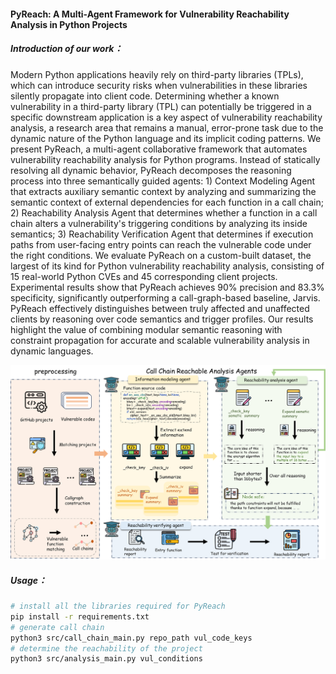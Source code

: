 #### PyReach: A Multi-Agent Framework for Vulnerability Reachability Analysis in Python Projects

##### Introduction of our work：

Modern Python applications heavily rely on third-party libraries (TPLs), which can introduce security risks when vulnerabilities in these libraries silently propagate into client code.
Determining whether a known vulnerability in a third-party library (TPL) can potentially be triggered in a specific downstream application is a key aspect of vulnerability reachability analysis, a research area that remains a manual, error-prone task due to the dynamic nature of the Python language and its implicit coding patterns.
We present PyReach, a multi-agent collaborative framework that automates vulnerability reachability analysis for Python programs. Instead of statically resolving all dynamic behavior, PyReach decomposes the reasoning process into three semantically guided agents: 1) Context Modeling Agent that extracts auxiliary semantic context by analyzing and summarizing the semantic context of external dependencies for each function in a call chain; 2) Reachability Analysis Agent that determines whether a function in a call chain alters a vulnerability's triggering conditions by analyzing its inside semantics; 3) Reachability Verification Agent that determines if execution paths from user-facing entry points can reach the vulnerable code under the right conditions.
We evaluate PyReach on a custom-built dataset, the largest of its kind for Python vulnerability reachability analysis, consisting of 15 real-world Python CVEs and 45 corresponding client projects. Experimental results show that PyReach achieves 90\% precision and 83.3\% specificity, significantly outperforming a call-graph-based baseline, Jarvis.
PyReach effectively distinguishes between truly affected and unaffected clients by reasoning over code semantics and trigger profiles. 
Our results highlight the value of combining modular semantic reasoning with constraint propagation for accurate and scalable vulnerability analysis in dynamic languages.

![overview](https://github.com/Alicia01666/paper/raw/refs/heads/main/overview.png)

##### Usage：

```bash
# install all the libraries required for PyReach
pip install -r requirements.txt
# generate call chain
python3 src/call_chain_main.py repo_path vul_code_keys
# determine the reachability of the project
python3 src/analysis_main.py vul_conditions
```

